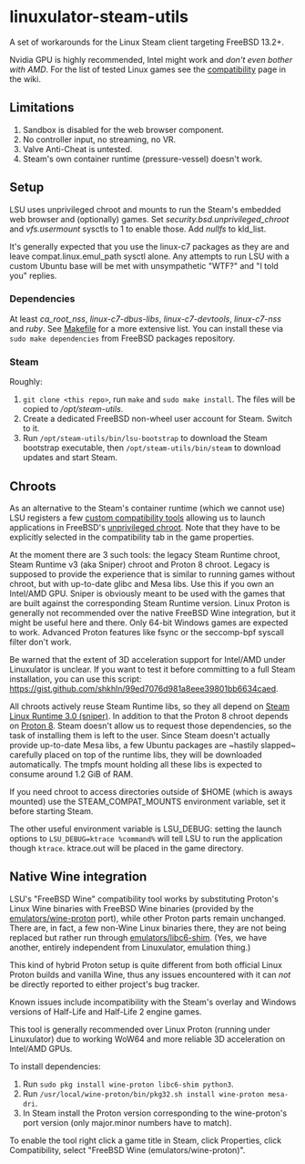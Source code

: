 # linuxulator-steam-utils

A set of workarounds for the Linux Steam client targeting FreeBSD 13.2+.

Nvidia GPU is highly recommended, Intel might work and *don't even bother with AMD*.
For the list of tested Linux games see the [compatibility](https://github.com/shkhln/linuxulator-steam-utils/wiki/Compatibility) page in the wiki.

## Limitations

1. Sandbox is disabled for the web browser component.
1. No controller input, no streaming, no VR.
1. Valve Anti-Cheat is untested.
1. Steam's own container runtime (pressure-vessel) doesn't work.

## Setup

LSU uses unprivileged chroot and mounts to run the Steam's embedded web browser and (optionally) games.
Set *security.bsd.unprivileged_chroot* and *vfs.usermount* sysctls to 1 to enable those. Add *nullfs* to kld_list.

It's generally expected that you use the linux-c7 packages as they are and leave compat.linux.emul_path sysctl alone.
Any attempts to run LSU with a custom Ubuntu base will be met with unsympathetic "WTF?" and "I told you" replies.

### Dependencies

At least *ca_root_nss*, *linux-c7-dbus-libs*, *linux-c7-devtools*, *linux-c7-nss* and *ruby*.
See [Makefile](Makefile) for a more extensive list. You can install these via `sudo make dependencies`
from FreeBSD packages repository.

### Steam

Roughly:
1. `git clone <this repo>`, run `make` and `sudo make install`. The files will be copied to */opt/steam-utils*.
1. Create a dedicated FreeBSD non-wheel user account for Steam. Switch to it.
1. Run `/opt/steam-utils/bin/lsu-bootstrap` to download the Steam bootstrap executable, then `/opt/steam-utils/bin/steam` to download updates and start Steam.

## Chroots

As an alternative to the Steam's container runtime (which we cannot use) LSU registers a few [custom compatibility tools](https://gitlab.steamos.cloud/steamrt/steam-runtime-tools/-/blob/main/docs/steam-compat-tool-interface.md) allowing us to launch applications in FreeBSD's [unprivileged chroot](https://cgit.freebsd.org/src/commit/?id=a40cf4175c90142442d0c6515f6c83956336699b).
Note that they have to be explicitly selected in the compatibility tab in the game properties.

At the moment there are 3 such tools: the legacy Steam Runtime chroot, Steam Runtime v3 (aka Sniper) chroot and Proton 8 chroot.
Legacy is supposed to provide the experience that is similar to running games without chroot, but with up-to-date glibc and Mesa libs. Use this if you own an Intel/AMD GPU.
Sniper is obviously meant to be used with the games that are built against the corresponding Steam Runtime version.
Linux Proton is generally not recommended over the native FreeBSD Wine integration, but it might be useful here and there.
Only 64-bit Windows games are expected to work. Advanced Proton features like fsync or the seccomp-bpf syscall filter don't work.

Be warned that the extent of 3D acceleration support for Intel/AMD under Linuxulator is unclear.
If you want to test it before committing to a full Steam installation, you can use this script: https://gist.github.com/shkhln/99ed7076d981a8eee39801bb6634caed.

All chroots actively reuse Steam Runtime libs, so they all depend on [Steam Linux Runtime 3.0 (sniper)](https://steamdb.info/app/1628350/).
In addition to that the Proton 8 chroot depends on [Proton 8](https://steamdb.info/app/2348590/). Steam doesn't allow us to request those dependencies,
so the task of installing them is left to the user. Since Steam doesn't actually provide up-to-date Mesa libs,
a few Ubuntu packages are ~hastily slapped~ carefully placed on top of the runtime libs, they will be downloaded automatically.
The tmpfs mount holding all these libs is expected to consume around 1.2 GiB of RAM.

If you need chroot to access directories outside of $HOME (which is aways mounted) use the STEAM_COMPAT_MOUNTS environment variable, set it before starting Steam.

The other useful environment variable is LSU_DEBUG: setting the launch options to `LSU_DEBUG=ktrace %command%` will tell LSU to run the application though `ktrace`.
ktrace.out will be placed in the game directory.

## Native Wine integration

LSU's "FreeBSD Wine" compatibility tool works by substituting Proton's Linux Wine binaries with FreeBSD Wine binaries
(provided by the [emulators/wine-proton](https://www.freshports.org/emulators/wine-proton/) port), while other Proton parts remain unchanged.
There are, in fact, a few non-Wine Linux binaries there, they are not being replaced but rather run through [emulators/libc6-shim](https://www.freshports.org/emulators/libc6-shim/).
(Yes, we have another, entirely independent from Linuxulator, emulation thing.)

This kind of hybrid Proton setup is quite different from both official Linux Proton builds and vanilla Wine,
thus any issues encountered with it can *not* be directly reported to either project's bug tracker.

Known issues include incompatibility with the Steam's overlay and Windows versions of Half-Life and Half-Life 2 engine games.

This tool is generally recommended over Linux Proton (running under Linuxulator) due to working WoW64 and more reliable 3D acceleration on Intel/AMD GPUs.

To install dependencies:
1. Run `sudo pkg install wine-proton libc6-shim python3`.
1. Run `/usr/local/wine-proton/bin/pkg32.sh install wine-proton mesa-dri`.
1. In Steam install the Proton version corresponding to the wine-proton's port version (only major.minor numbers have to match).

To enable the tool right click a game title in Steam, click Properties, click Compatibility, select "FreeBSD Wine (emulators/wine-proton)".
